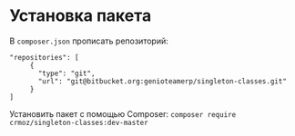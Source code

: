 # Установка пакета

В `composer.json` прописать репозиторий:
```
"repositories": [
     {
       "type": "git",
       "url": "git@bitbucket.org:genioteamerp/singleton-classes.git"
     }
]
```
Установить пакет с помощью Composer:
```composer require crmoz/singleton-classes:dev-master```